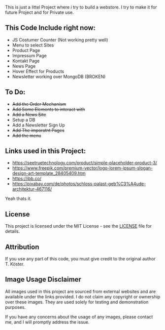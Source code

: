 This is just a littel Project where i try to build a webstore.
I try to make it for future Project and for Private use.

## This Code Include right now:
- JS Costumer Counter (Not working pretty well)
- Menu to select Sites 
- Product Page 
- Impressum Page
- Kontakt Page 
- News Page 
- Hover Effect for Products 
- Newsletter working over MongoDB (BROKEN) 

## To Do:
- ~~Add the Order Mechanism~~  
- ~~Add Some Elements to interact with~~
- ~~Add a News Site~~ 
- Setup a DB
- Add a Newsletter Sign Up
- ~~Add The imporatnt Pages~~
- ~~Add the menu~~ 

## Links used in this Project:
- https://seetruetechnology.com/product/simple-placeholder-product-3/
- https://www.freepik.com/premium-vector/logo-lorem-ipsum-slogan-design-art-template_28405409.htm
- https://ibb.co/
- https://pixabay.com/de/photos/schloss-palast-geb%C3%A4ude-architektur-467116/ 

Yeah thats it.

## License
This project is licensed under the MIT License - see the [LICENSE](licence.md) file for details.

## Attribution
If you use any part of this code, you must give credit to the original author T. Köster.

## Image Usage Disclaimer

All images used in this project are sourced from external websites and are available under the links provided. I do not claim any copyright or ownership over these images. They are used solely for testing and demonstration purposes.

If you have any concerns about the usage of any images, please contact me, and I will promptly address the issue.
